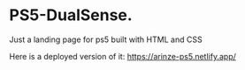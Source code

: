 # PS5-DualSense.

Just a landing page for ps5 built with HTML and CSS

Here is a deployed version of it: https://arinze-ps5.netlify.app/
